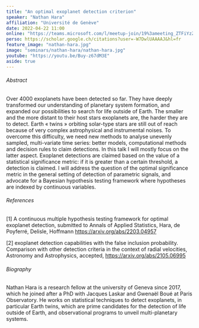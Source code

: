 ```yaml
---
title: "An optimal exoplanet detection criterion"
speaker: "Nathan Hara"
affiliation: "Université de Genève"
date: 2022-04-22 11:00
online: "https://teams.microsoft.com/l/meetup-join/19%3ameeting_ZTFiYzZiZjctNjU1OS00MDYxLWE4NDYtY2JiODQ3YmEyMjli%40thread.v2/0?context=%7b%22Tid%22%3a%2261f3e3b8-9b52-433a-a4eb-c67334ce54d5%22%2c%22Oid%22%3a%22e7e16d6d-f879-4a2c-9797-8c1ec43541f4%22%7d"
perso: https://scholar.google.ch/citations?user=-W7DwlUAAAAJ&hl=fr
feature_image: "nathan-hara.jpg"
image: "seminars/nathan-hara/nathan-hara.jpg"
youtube: "https://youtu.be/Buy-z67dM3E"
aside: true
---
```


###### Abstract

Over 4000 exoplanets have been detected so far. They have deeply transformed our
understanding of planetary system formation, and expanded our possibilities to
search for life outside of Earth. The smaller and the more distant to their host
stars exoplanets are, the harder they are to detect. Earth «&nbsp;twins&nbsp;»
orbiting solar-type stars are still out of reach because of very complex
astrophysical and instrumental noises. To overcome this difficulty, we need new
methods to analyse unevenly sampled, multi-variate time series: better models,
computational methods and decision rules to claim detections. In this talk I
will mostly focus on the latter aspect. Exoplanet detections are claimed based
on the value of a statistical significance metric: if it is greater than a
certain threshold, a detection is claimed. I will address the question of the
optimal significance metric in the general setting of detection of parametric
signals, and advocate for a Bayesian hypothesis testing framework where
hypotheses are indexed by continuous variables.

###### References

[1] A continuous multiple hypothesis testing framework for optimal exoplanet
detection, submitted to Annals of Applied Statistics, Hara, de Poyferré,
Delisle, Hoffmann https://arxiv.org/abs/2203.04957

[2] exoplanet detection capabilities with the false inclusion probability.
Comparison with other detection criteria in the context of radial velocities,
Astronomy and Astrophysics, accepted, https://arxiv.org/abs/2105.06995

###### Biography

Nathan Hara is a research fellow at the university of Geneva since 2017, which
he joined after a PhD with Jacques Laskar and Gwenaël Boué at Paris Observatory.
He works on statistical techniques to detect exoplanets, in particular Earth
twins, which are prime candidates for the detection of life outside of Earth,
and observational programs to unveil multi-planetary systems.

